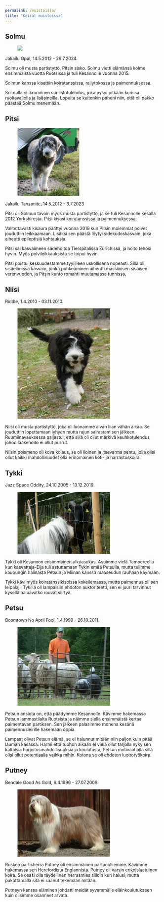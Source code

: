 ```yaml
---
permalink: /muistoissa/
title: "Koirat muistoissa"
---
```


## Solmu

<figure style="width:200px" class="align-right">
  <img src="/assets/solmu.jpg">
</figure>
Jakailu Opal, 14.5.2012 - 29.7.2024.

Solmu oli musta partistyttö, Pitsin sisko. Solmu vietti elämänsä
kolme ensimmäistä vuotta Ruotsissa ja tuli Kesannolle vuonna 2015.

Solmun kanssa kisattiin koiratanssissa, rallytokossa ja paimennuksessa.

Solmulla oli krooninen suolistotulehdus, joka pysyi pitkään kurissa
ruokavaliolla ja lisäaineilla. Lopulta se kuitenkin paheni niin, että
oli pakko päästää Solmu menemään.


## Pitsi

<figure style="width:200px" class="align-right">
  <img src="/assets/pitsi1.jpg">
</figure>
Jakailu Tanzanite, 14.5.2012 - 3.7.2023

Pitsi oli Solmun tavoin myös musta partistyttö, ja se tuli Kesannolle kesällä 2012
Yorkshiresta. Pitsi kisasi koiratanssissa ja paimennuksessa.

Valitettavasti kisaura päättyi vuonna 2019 kun Pitsin
molemmat polvet jouduttiin leikkaamaan. Lisäksi sen päästä löytyi
sidekudoskasvain, joka aiheutti epileptisiä kohtauksia.

Pitsi sai kasvaimeen sädehoitoa Tierspitalissa Zürichissä, ja
hoito tehosi hyvin. Myös polvileikkauksista se
toipui hyvin.

Pitsi poistui keskuudestamme tyylilleen uskollisena nopeasti.
Sillä oli sisäelimissä kasvain, jonka puhkeaminen aiheutti massiivisen
sisäisen verenvuodon, ja Pitsin kunto romahti muutamassa tunnissa.

## Niisi

Riddle, 1.4.2010 - 03.11.2010.

<figure style="width:300px" class="align-right">
  <img src="/assets/niisi1.jpg">
</figure>

Niisi oli musta partistyttö, joka oli luonamme aivan liian vähän
aikaa. Se jouduttiin lopettamaan lyhyen mutta rajun sairastamisen
jälkeen. Ruumiinavauksessa paljastui, että sillä oli ollut märkivä
keuhkotulehdus johon lääkehoito ei ollut purrut.

Niisin poismeno oli kova kolaus, se oli iloinen ja itsevarma pentu,
jolla olisi ollut kaikki mahdollisuudet olla erinomainen koti- ja
harrastuskoira.

## Tykki

Jazz Space Oddity, 24.10.2005 - 13.12.2019.

<figure style="width:300px" class="align-right">
  <img src="/assets/tykki1.jpg">
</figure>

Tykki oli Kesannon ensimmäinen alkuasukas. Asuimme vielä Tampereella
kun kasvattaja-Eija tuli astuttamaan Tykin emää Petsulla, mutta
tulimme kaupungin hälinästä Petsun ja Miinan kanssa maaseudun rauhaan
käymään.

Tykki kävi myös koiratanssikisoissa kokeilemassa, mutta paimennus oli
sen leipälaji. Tykillä oli lampaisiin ehdoton auktoriteetti, sen ei
juuri tarvinnut kysellä haluavatko rouvat siirtyä.

## Petsu

Boomtown No April Fool, 1.4.1999 - 26.10.2011.

<figure style="width:300px" class="align-right">
  <img src="/assets/petsu1.jpg">
</figure>

Petsun ansiota on, että päädyimme Kesannolle. Kävimme hakemassa Petsun
lammastilalta Ruotsista ja näimme siellä ensimmäistä kertaa
paimentavan partiksen. Sen jälkeen palasimme monena kesänä
paimennusleirille hakemaan oppia.

Lampaat olivat Petsun elämä, se ei halunnut mitään niin paljon kuin
pitää lauman kasassa. Harmi että tuohon aikaan ei vielä ollut
tarjolla nykyisen kaltaisia harjoitusmahdollisuuksia ja koulutusta,
Petsun motivaatiolla sillä olisi ollut potentiaalia vaikka
mihin. Kotona se oli ehdoton luottotyökoira.

## Putney

Bendale Good As Gold, 6.4.1996 - 27.07.2009.

<figure style="width:300px" class="align-right">
  <img src="/assets/putney1.jpg">
</figure>

Ruskea partisherra Putney oli ensimmäinen partacolliemme. Kävimme
hakemassa sen Herefordista Englannista. Putney oli varsin
erikoislaatuinen koira. Se osasi olla täydellinen herrasmies silloin
kun halusi, mutta pakottamalla sitä ei saanut tekemään mitään.

Putneyn kanssa eläminen johdatti meidät syvemmälle eläinkoulutukseen
kuin olisimme osanneet arvata.
